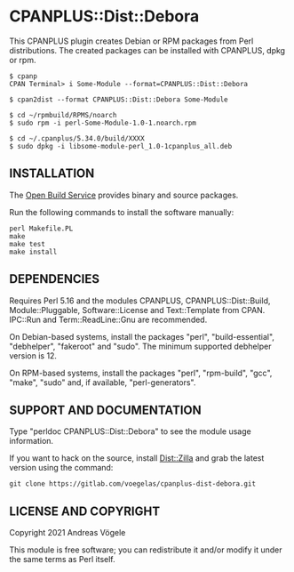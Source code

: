 # CPANPLUS::Dist::Debora

This CPANPLUS plugin creates Debian or RPM packages from Perl distributions.
The created packages can be installed with CPANPLUS, dpkg or rpm.

```
$ cpanp
CPAN Terminal> i Some-Module --format=CPANPLUS::Dist::Debora

$ cpan2dist --format CPANPLUS::Dist::Debora Some-Module

$ cd ~/rpmbuild/RPMS/noarch
$ sudo rpm -i perl-Some-Module-1.0-1.noarch.rpm

$ cd ~/.cpanplus/5.34.0/build/XXXX
$ sudo dpkg -i libsome-module-perl_1.0-1cpanplus_all.deb
```

## INSTALLATION

The [Open Build Service](https://build.opensuse.org/package/show/home:voegelas/perl-CPANPLUS-Dist-Debora) provides binary and source packages.

Run the following commands to install the software manually:

```
perl Makefile.PL
make
make test
make install
```

## DEPENDENCIES

Requires Perl 5.16 and the modules CPANPLUS, CPANPLUS::Dist::Build,
Module::Pluggable, Software::License and Text::Template from CPAN.  IPC::Run
and Term::ReadLine::Gnu are recommended.

On Debian-based systems, install the packages "perl", "build-essential",
"debhelper", "fakeroot" and "sudo".  The minimum supported debhelper version is
12.

On RPM-based systems, install the packages "perl", "rpm-build", "gcc", "make",
"sudo" and, if available, "perl-generators".

## SUPPORT AND DOCUMENTATION

Type "perldoc CPANPLUS::Dist::Debora" to see the module usage information.

If you want to hack on the source, install [Dist::Zilla](https://dzil.org/) and
grab the latest version using the command:

```
git clone https://gitlab.com/voegelas/cpanplus-dist-debora.git
```

## LICENSE AND COPYRIGHT

Copyright 2021 Andreas Vögele

This module is free software; you can redistribute it and/or modify it
under the same terms as Perl itself.
